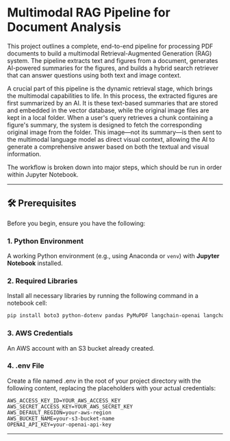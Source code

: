 # Multimodal RAG Pipeline for Document Analysis

This project outlines a complete, end-to-end pipeline for processing PDF documents to build a multimodal Retrieval-Augmented Generation (RAG) system. The pipeline extracts text and figures from a document, generates AI-powered summaries for the figures, and builds a hybrid search retriever that can answer questions using both text and image context.

A crucial part of this pipeline is the dynamic retrieval stage, which brings the multimodal capabilities to life. In this process, the extracted figures are first summarized by an AI. It is these text-based summaries that are stored and embedded in the vector database, while the original image files are kept in a local folder. When a user's query retrieves a chunk containing a figure's summary, the system is designed to fetch the corresponding original image from the folder. This image—not its summary—is then sent to the multimodal language model as direct visual context, allowing the AI to generate a comprehensive answer based on both the textual and visual information.

The workflow is broken down into major steps, which should be run in order within Jupyter Notebook.

---

## 🛠️ Prerequisites

Before you begin, ensure you have the following:

### 1. Python Environment
A working Python environment (e.g., using Anaconda or `venv`) with **Jupyter Notebook** installed.

### 2. Required Libraries
Install all necessary libraries by running the following command in a notebook cell:

```bash
pip install boto3 python-dotenv pandas PyMuPDF langchain-openai langchain langchain-community chromadb rank_bm25
```

### 3. AWS Credentials
An AWS account with an S3 bucket already created.

### 4. .env File
Create a file named .env in the root of your project directory with the following content, replacing the placeholders with your actual credentials:

```env
AWS_ACCESS_KEY_ID=YOUR_AWS_ACCESS_KEY
AWS_SECRET_ACCESS_KEY=YOUR_AWS_SECRET_KEY
AWS_DEFAULT_REGION=your-aws-region
AWS_BUCKET_NAME=your-s3-bucket-name
OPENAI_API_KEY=your-openai-api-key
```

---
